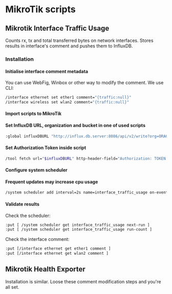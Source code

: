 # MikroTik scripts

## Mikrotik Interface Traffic Usage

Counts rx, tx and total transferred bytes on network interfaces. Stores results in interface's comment and pushes them to InfluxDB.

### Installation

#### Initialise interface comment metadata

You can use WebFig, Winbox or other way to modify the comment. We use CLI:

```bash
/interface ethernet set ether1 comment="{traffic:null}"
/interface wireless set wlan2 comment="{traffic:null}"
```
#### Import scripts to MikroTik

#### Set InfluxDB URL, organization and bucket in one of used scripts

```bash
:global influxDBURL "http://influx.db.server:8086/api/v2/write?org=ORAGNIZATION&bucket=BUCKET&precision=ns"
```
#### Set Authorization Token inside script
```bash
/tool fetch url="$influxDBURL" http-header-field="Authorization: TOKEN YOUR-TOKEN,Content-Type: text/plain; charset=utf-8,Content-Type: text/plain; charset=utf-8" keep-result=no http-method=post http-data="$postRequestPayload"
```

#### Configure system scheduler
#### Frequent updates may increase cpu usage

```bash
/system scheduler add interval=2s name=interface_traffic_usage on-event="/system/script/run script1" policy=read,write,test start-time=startup
```

#### Validate results

Check the scheduler:
```bash 
:put [ /system scheduler get interface_traffic_usage next-run ]
:put [ /system scheduler get interface_traffic_usage run-count ]
```

Check the interface comment:
```bash
:put [/interface ethernet get ether1 comment ]
:put [/interface ethernet get wlan2 comment ]
```

## Mikrotik Health Exporter

Installation is similar. Loose these comment modification steps and you're all set.

